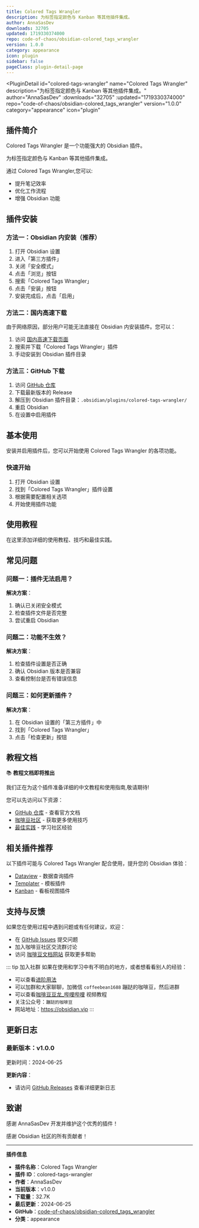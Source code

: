 ```yaml
---
title: Colored Tags Wrangler
description: 为标签指定颜色与 Kanban 等其他插件集成。
author: AnnaSasDev
downloads: 32705
updated: 1719330374000
repo: code-of-chaos/obsidian-colored_tags_wrangler
version: 1.0.0
category: appearance
icon: plugin
sidebar: false
pageClass: plugin-detail-page
---
```


<PluginDetail
  id="colored-tags-wrangler"
  name="Colored Tags Wrangler"
  description="为标签指定颜色与 Kanban 等其他插件集成。"
  author="AnnaSasDev"
  :downloads="32705"
  :updated="1719330374000"
  repo="code-of-chaos/obsidian-colored_tags_wrangler"
  version="1.0.0"
  category="appearance"
  icon="plugin"
>

<!-- AUTO_GENERATED_START -->
## 插件简介

Colored Tags Wrangler 是一个功能强大的 Obsidian 插件。

为标签指定颜色与 Kanban 等其他插件集成。

通过 Colored Tags Wrangler,您可以:

- 提升笔记效率
- 优化工作流程
- 增强 Obsidian 功能

<!-- AUTO_GENERATED_END -->

<!-- AUTO_GENERATED_START -->
## 插件安装

### 方法一：Obsidian 内安装（推荐）

1. 打开 Obsidian 设置
2. 进入「第三方插件」
3. 关闭「安全模式」
4. 点击「浏览」按钮
5. 搜索「Colored Tags Wrangler」
6. 点击「安装」按钮
7. 安装完成后，点击「启用」

### 方法二：国内高速下载

由于网络原因，部分用户可能无法直接在 Obsidian 内安装插件。您可以：

1. 访问 [国内高速下载页面](/zh/documentation/obsidian-plugins-download.html)
2. 搜索并下载「Colored Tags Wrangler」插件
3. 手动安装到 Obsidian 插件目录

### 方法三：GitHub 下载

1. 访问 [GitHub 仓库](https://github.com/code-of-chaos/obsidian-colored_tags_wrangler)
2. 下载最新版本的 Release
3. 解压到 Obsidian 插件目录：`.obsidian/plugins/colored-tags-wrangler/`
4. 重启 Obsidian
5. 在设置中启用插件

## 基本使用

安装并启用插件后，您可以开始使用 Colored Tags Wrangler 的各项功能。

### 快速开始

1. 打开 Obsidian 设置
2. 找到「Colored Tags Wrangler」插件设置
3. 根据需要配置相关选项
4. 开始使用插件功能

<!-- AUTO_GENERATED_END -->

<!-- CUSTOM_CONTENT_START:tutorial -->
## 使用教程

在这里添加详细的使用教程、技巧和最佳实践。

<!-- CUSTOM_CONTENT_END:tutorial -->

<!-- SHARED_CONTENT_START -->
## 常见问题

### 问题一：插件无法启用？

**解决方案**：
1. 确认已关闭安全模式
2. 检查插件文件是否完整
3. 尝试重启 Obsidian

### 问题二：功能不生效？

**解决方案**：
1. 检查插件设置是否正确
2. 确认 Obsidian 版本是否兼容
3. 查看控制台是否有错误信息

### 问题三：如何更新插件？

**解决方案**：
1. 在 Obsidian 设置的「第三方插件」中
2. 找到「Colored Tags Wrangler」
3. 点击「检查更新」按钮

## 教程文档

📚 **教程文档即将推出**

我们正在为这个插件准备详细的中文教程和使用指南,敬请期待!

您可以先访问以下资源：
- [GitHub 仓库](https://github.com/code-of-chaos/obsidian-colored_tags_wrangler) - 查看官方文档
- [咖啡豆社区](/zh/bases/) - 获取更多使用技巧
- [最佳实践](/zh/best-practices/) - 学习社区经验

## 相关插件推荐

以下插件可能与 Colored Tags Wrangler 配合使用，提升您的 Obsidian 体验：

- [Dataview](/zh/plugins/dataview.html) - 数据查询插件
- [Templater](/zh/plugins/templater-obsidian.html) - 模板插件
- [Kanban](/zh/plugins/obsidian-kanban.html) - 看板视图插件

## 支持与反馈

如果您在使用过程中遇到问题或有任何建议，欢迎：

- 在 [GitHub Issues](https://github.com/code-of-chaos/obsidian-colored_tags_wrangler/issues) 提交问题
- 加入咖啡豆社区交流群讨论
- 访问 [咖啡豆文档网站](https://obsidian.vip) 获取更多帮助

::: tip 加入社群
如果在使用和学习中有不明白的地方，或者想看看别人的经验：
- 可以查看[进阶用法](/zh/advanced)
- 可以加群和大家聊聊，加微信 `coffeebean1688` 蹦跶的咖啡豆，然后进群
- 可以查看[咖啡豆豆龙_哔哩哔哩](https://space.bilibili.com/618777356) 视频教程
- 关注公众号：`蹦跶的咖啡豆`
- 网站地址：https://obsidian.vip
:::
<!-- SHARED_CONTENT_END -->

<!-- AUTO_GENERATED_START -->
## 更新日志

### 最新版本：v1.0.0

更新时间：2024-06-25

**更新内容**：
- 请访问 [GitHub Releases](https://github.com/code-of-chaos/obsidian-colored_tags_wrangler/releases) 查看详细更新日志

## 致谢

感谢 AnnaSasDev 开发并维护这个优秀的插件！

感谢 Obsidian 社区的所有贡献者！

---

**插件信息**
- **插件名称**：Colored Tags Wrangler
- **插件 ID**：colored-tags-wrangler
- **作者**：AnnaSasDev
- **当前版本**：v1.0.0
- **下载量**：32.7K
- **最后更新**：2024-06-25
- **GitHub**：[code-of-chaos/obsidian-colored_tags_wrangler](https://github.com/code-of-chaos/obsidian-colored_tags_wrangler)
- **分类**：appearance
<!-- AUTO_GENERATED_END -->

</PluginDetail>

